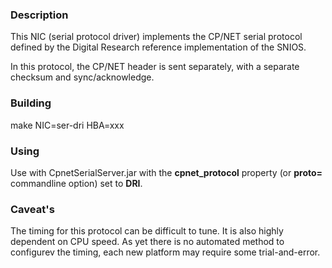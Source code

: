 ### Description

This NIC (serial protocol driver) implements the CP/NET
serial protocol defined by the Digital Research reference
implementation of the SNIOS.

In this protocol, the CP/NET header is sent
separately, with a separate checksum and sync/acknowledge.

### Building

make NIC=ser-dri HBA=xxx

### Using

Use with CpnetSerialServer.jar with the **cpnet_protocol** property
(or **proto=** commandline option) set to **DRI**.

### Caveat's

The timing for this protocol can be
difficult to tune. It is also highly dependent on
CPU speed. As yet there is no automated method
to configurev the timing, each new platform
may require some trial-and-error.
